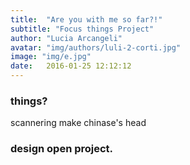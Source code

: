 ```yaml
---
title:  "Are you with me so far?!"
subtitle: "Focus things Project"
author: "Lucia Arcangeli"
avatar: "img/authors/luli-2-corti.jpg"
image: "img/e.jpg"
date:   2016-01-25 12:12:12
---
```


### things?
scannering
make
chinase's head

### design open project.

